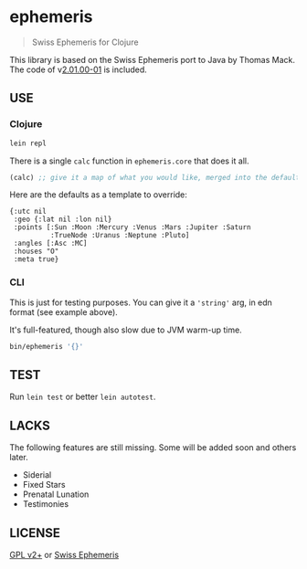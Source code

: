 # ephemeris

> Swiss Ephemeris for Clojure

This library is based on the Swiss Ephemeris port to Java by Thomas Mack.
The code of v[2.01.00-01](http://th-mack.de/international/download) is included.

## USE

### Clojure

```sh
lein repl
```

There is a single `calc` function in `ephemeris.core` that does it all.

```clojure
(calc) ;; give it a map of what you would like, merged into the defaults
```

Here are the defaults as a template to override:

```edn
{:utc nil
 :geo {:lat nil :lon nil}
 :points [:Sun :Moon :Mercury :Venus :Mars :Jupiter :Saturn
          :TrueNode :Uranus :Neptune :Pluto]
 :angles [:Asc :MC]
 :houses "O"
 :meta true}
```

### CLI

This is just for testing purposes.
You can give it a `'string'` arg, in edn format (see example above).

It's full-featured, though also slow due to JVM warm-up time.

```sh
bin/ephemeris '{}'
```

## TEST

Run `lein test` or better `lein autotest`.

## LACKS

The following features are still missing.
Some will be added soon and others later.

- Siderial
- Fixed Stars
- Prenatal Lunation
- Testimonies

## LICENSE

[GPL v2+](http://www.gnu.org/licenses/old-licenses/gpl-2.0.html) or
[Swiss Ephemeris](http://www.astro.com/swisseph)
